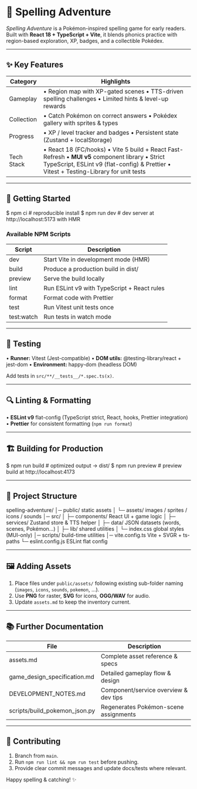 # 📘 Spelling Adventure

_Spelling Adventure_ is a Pokémon-inspired spelling game for early readers.
Built with **React 18 + TypeScript + Vite**, it blends phonics practice with region-based exploration, XP, badges, and a collectible Pokédex.

---

## ✨ Key Features

| Category   | Highlights                                                                                                                                                                                 |
| ---------- | ------------------------------------------------------------------------------------------------------------------------------------------------------------------------------------------ |
| Gameplay   | • Region map with XP-gated scenes • TTS-driven spelling challenges • Limited hints & level-up rewards                                                                                      |
| Collection | • Catch Pokémon on correct answers • Pokédex gallery with sprites & types                                                                                                                  |
| Progress   | • XP / level tracker and badges • Persistent state (Zustand + localStorage)                                                                                                                |
| Tech Stack | • React 18 (FC/hooks) • Vite 5 build + React Fast-Refresh • **MUI v5** component library • Strict TypeScript, ESLint v9 (flat-config) & Prettier • Vitest + Testing-Library for unit tests |

---

## 🚀 Getting Started

$ npm ci # reproducible install
$ npm run dev # dev server at http://localhost:5173 with HMR

### Available NPM Scripts

| Script     | Description                                 |
| ---------- | ------------------------------------------- |
| dev        | Start Vite in development mode (HMR)        |
| build      | Produce a production build in dist/         |
| preview    | Serve the build locally                     |
| lint       | Run ESLint v9 with TypeScript + React rules |
| format     | Format code with Prettier                   |
| test       | Run Vitest unit tests once                  |
| test:watch | Run tests in watch mode                     |

---

## 🧪 Testing

• **Runner:** Vitest (Jest-compatible)
• **DOM utils:** @testing-library/react + jest-dom
• **Environment:** happy-dom (headless DOM)

Add tests in `src/**/__tests__/*.spec.ts(x)`.

---

## 🔍 Linting & Formatting

• **ESLint v9** flat-config (TypeScript strict, React, hooks, Prettier integration)
• **Prettier** for consistent formatting (`npm run format`)

---

## 🏗 Building for Production

$ npm run build # optimized output → dist/
$ npm run preview # preview build at http://localhost:4173

---

## 📂 Project Structure

spelling-adventure/
│─ public/ static assets
│ └─ assets/ images / sprites / icons / sounds
│─ src/
│ ├─ components/ React UI + game logic
│ ├─ services/ Zustand store & TTS helper
│ ├─ data/ JSON datasets (words, scenes, Pokémon…)
│ ├─ lib/ shared utilities
│ └─ index.css global styles (MUI-only)
│─ scripts/ build-time utilities
│─ vite.config.ts Vite + SVGR + ts-paths
└─ eslint.config.js ESLint flat config

---

## 🖼 Adding Assets

1. Place files under `public/assets/` following existing sub-folder naming (`images`, `icons`, `sounds`, `pokemon`, …).
2. Use **PNG** for raster, **SVG** for icons, **OGG/WAV** for audio.
3. Update `assets.md` to keep the inventory current.

---

## 📚 Further Documentation

| File                          | Description                           |
| ----------------------------- | ------------------------------------- |
| assets.md                     | Complete asset reference & specs      |
| game_design_specification.md  | Detailed gameplay flow & design       |
| DEVELOPMENT_NOTES.md          | Component/service overview & dev tips |
| scripts/build_pokemon_json.py | Regenerates Pokémon-scene assignments |

---

## 🤝 Contributing

1. Branch from `main`.
2. Run `npm run lint && npm run test` before pushing.
3. Provide clear commit messages and update docs/tests where relevant.

Happy spelling & catching! ✨

